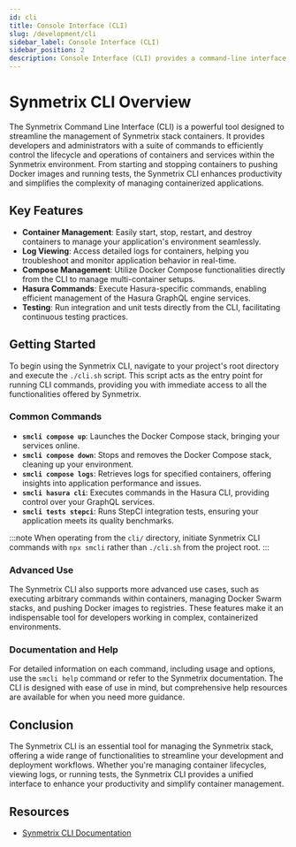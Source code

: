 ```yaml
---
id: cli
title: Console Interface (CLI)
slug: /development/cli
sidebar_label: Console Interface (CLI)
sidebar_position: 2
description: Console Interface (CLI) provides a command-line interface to interact with the platform.
---
```


# Synmetrix CLI Overview

The Synmetrix Command Line Interface (CLI) is a powerful tool designed to streamline the management of Synmetrix stack containers. It provides developers and administrators with a suite of commands to efficiently control the lifecycle and operations of containers and services within the Synmetrix environment. From starting and stopping containers to pushing Docker images and running tests, the Synmetrix CLI enhances productivity and simplifies the complexity of managing containerized applications.

## Key Features

- **Container Management**: Easily start, stop, restart, and destroy containers to manage your application's environment seamlessly.
- **Log Viewing**: Access detailed logs for containers, helping you troubleshoot and monitor application behavior in real-time.
- **Compose Management**: Utilize Docker Compose functionalities directly from the CLI to manage multi-container setups.
- **Hasura Commands**: Execute Hasura-specific commands, enabling efficient management of the Hasura GraphQL engine services.
- **Testing**: Run integration and unit tests directly from the CLI, facilitating continuous testing practices.

## Getting Started

To begin using the Synmetrix CLI, navigate to your project's root directory and execute the `./cli.sh` script. This script acts as the entry point for running CLI commands, providing you with immediate access to all the functionalities offered by Synmetrix.

### Common Commands

- **`smcli compose up`**: Launches the Docker Compose stack, bringing your services online.
- **`smcli compose down`**: Stops and removes the Docker Compose stack, cleaning up your environment.
- **`smcli compose logs`**: Retrieves logs for specified containers, offering insights into application performance and issues.
- **`smcli hasura cli`**: Executes commands in the Hasura CLI, providing control over your GraphQL services.
- **`smcli tests stepci`**: Runs StepCI integration tests, ensuring your application meets its quality benchmarks.

:::note
When operating from the `cli/` directory, initiate Synmetrix CLI commands with `npx smcli` rather than `./cli.sh` from the project root.
:::

### Advanced Use

The Synmetrix CLI also supports more advanced use cases, such as executing arbitrary commands within containers, managing Docker Swarm stacks, and pushing Docker images to registries. These features make it an indispensable tool for developers working in complex, containerized environments.

### Documentation and Help

For detailed information on each command, including usage and options, use the `smcli help` command or refer to the Synmetrix documentation. The CLI is designed with ease of use in mind, but comprehensive help resources are available for when you need more guidance.

## Conclusion

The Synmetrix CLI is an essential tool for managing the Synmetrix stack, offering a wide range of functionalities to streamline your development and deployment workflows. Whether you're managing container lifecycles, viewing logs, or running tests, the Synmetrix CLI provides a unified interface to enhance your productivity and simplify container management.

## Resources

- [Synmetrix CLI Documentation](https://github.com/mlcraft-io/mlcraft/blob/main/cli/README.md)